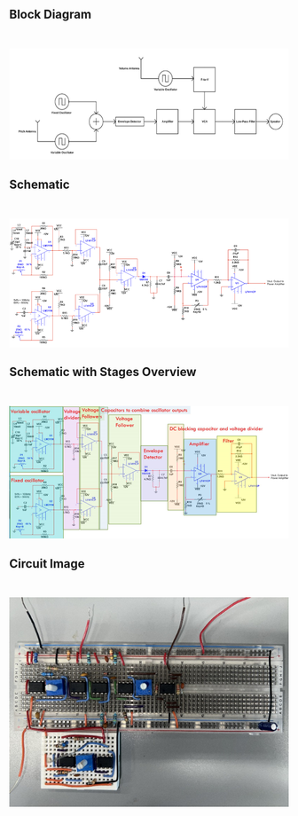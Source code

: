 ## Block Diagram

<strong></strong><br>
<p align="center">
  <img src="https://github.com/TalhaAkhlaq/ECE291-Sophomore-EE-Projects/blob/main/Theremin/Block%20Diagram.png" />
</p>


## Schematic 

<strong></strong><br>
<p align="center">
  <img src="https://github.com/TalhaAkhlaq/ECE291-Sophomore-EE-Projects/blob/main/Theremin/Schematic.png" />
</p>



## Schematic with Stages Overview

<strong></strong><br>
<p align="center">
  <img src="https://github.com/TalhaAkhlaq/ECE291-Sophomore-EE-Projects/blob/main/Theremin/Stage%20Overview.png" />
</p>



## Circuit Image

<strong></strong><br>
<p align="center">
  <img src="https://github.com/TalhaAkhlaq/ECE291-Sophomore-EE-Projects/blob/main/Theremin/Circuit%20Image.png" />
</p>



